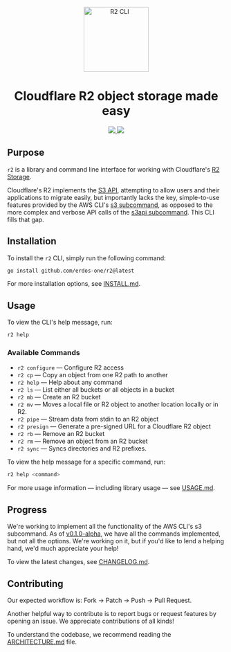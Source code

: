 <p align="center">
  <a href="https://github.com/erdos-one/r2">
    <img alt="R2 CLI" src="assets/bucket.svg" width="150"/>
  </a>
</p>

<h1 align="center">
  Cloudflare R2 object storage made easy
</h1>

<p align="center">
  <a href="https://github.com/erdos-one/r2/releases/latest" title="GitHub release">
    <img src="https://img.shields.io/github/release/erdos-one/r2.svg">
  </a>
  <a href="https://opensource.org/licenses/Apache-2.0" title="License: Apache-2.0">
    <img src="https://img.shields.io/badge/License-Apache%202-blue.svg">
  </a>
</p>

## Purpose

`r2` is a library and command line interface for working with Cloudflare's
[R2 Storage](https://www.cloudflare.com/products/r2/).

Cloudflare's R2 implements the [S3
API](https://docs.aws.amazon.com/AmazonS3/latest/API/Welcome.html), attempting to allow users and
their applications to migrate easily, but importantly lacks the key, simple-to-use features provided
by the AWS CLI's [s3 subcommand](https://docs.aws.amazon.com/cli/latest/reference/s3/), as opposed
to the more complex and verbose API calls of the [s3api
subcommand](https://docs.aws.amazon.com/cli/latest/reference/s3api/index.html). This CLI fills that
gap.

## Installation

To install the `r2` CLI, simply run the following command:

```bash
go install github.com/erdos-one/r2@latest
```

For more installation options, see [INSTALL.md](INSTALL.md).

## Usage

To view the CLI's help message, run:

```bash
r2 help
```

### Available Commands

- `r2 configure` — Configure R2 access
- `r2 cp` — Copy an object from one R2 path to another
- `r2 help` — Help about any command
- `r2 ls` — List either all buckets or all objects in a bucket
- `r2 mb` — Create an R2 bucket
- `r2 mv` — Moves a local file or R2 object to another location locally or in R2.
- `r2 pipe` — Stream data from stdin to an R2 object
- `r2 presign` — Generate a pre-signed URL for a Cloudflare R2 object
- `r2 rb` — Remove an R2 bucket
- `r2 rm` — Remove an object from an R2 bucket
- `r2 sync` — Syncs directories and R2 prefixes.

To view the help message for a specific command, run:

```bash
r2 help <command>
```

For more usage information — including library usage — see [USAGE.md](USAGE.md).

## Progress

We're working to implement all the functionality of the AWS CLI's s3 subcommand. As of
[v0.1.0-alpha](https://github.com/erdos-one/r2/tree/v0.1.0-alpha), we have all the commands
implemented, but not all the options. We're working on it, but if you'd like to lend a helping hand,
we'd much appreciate your help!

To view the latest changes, see [CHANGELOG.md](CHANGELOG.md).

## Contributing

Our expected workflow is: Fork → Patch → Push → Pull Request.

Another helpful way to contribute is to report bugs or request features by opening an issue. We
appreciate contributions of all kinds!

To understand the codebase, we recommend reading the [ARCHITECTURE.md](ARCHITECTURE.md) file.
